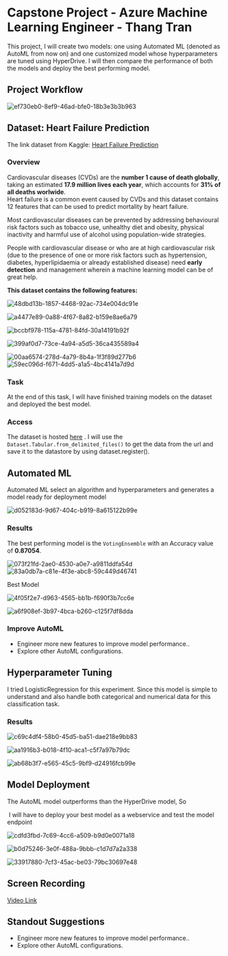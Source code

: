 # Capstone Project - Azure Machine Learning Engineer - Thang Tran



This project, I will create two models: one using Automated ML (denoted as AutoML from now on) and one customized model whose hyperparameters are tuned using HyperDrive. I will then compare the performance of both the models and deploy the best performing model.

## Project Workflow

![ef730eb0-8ef9-46ad-bfe0-18b3e3b3b963](./image/ef730eb0-8ef9-46ad-bfe0-18b3e3b3b963.png)



## Dataset: Heart Failure Prediction

The link dataset from Kaggle: [Heart Failure Prediction](https://www.kaggle.com/andrewmvd/heart-failure-clinical-data) 

### Overview

Cardiovascular diseases (CVDs) are the **number 1 cause of death globally**, taking an estimated **17.9 million lives each year**, which accounts for **31% of all deaths worlwide**.  
Heart failure is a common event caused by CVDs and this dataset contains 12 features that can be used to predict mortality by heart failure.

Most cardiovascular diseases can be prevented by addressing behavioural risk factors such as tobacco use, unhealthy diet and obesity, physical inactivity and harmful use of alcohol using population-wide strategies.

People with cardiovascular disease or who are at high cardiovascular risk (due to the presence of one or more risk factors such as hypertension, diabetes, hyperlipidaemia or already established disease) need **early detection** and management wherein a machine learning model can be of great help.



**This dataset contains the following features:**

![48dbd13b-1857-4468-92ac-734e004dc91e](./image/48dbd13b-1857-4468-92ac-734e004dc91e.png)

![a4477e89-0a88-4f67-8a82-b159e8ae6a79](./image/a4477e89-0a88-4f67-8a82-b159e8ae6a79.png)

![bccbf978-115a-4781-84fd-30a14191b92f](./image/bccbf978-115a-4781-84fd-30a14191b92f.png)



![399af0d7-73ce-4a94-a5d5-36ca435589a4](./image/399af0d7-73ce-4a94-a5d5-36ca435589a4.png)



![00aa6574-278d-4a79-8b4a-1f3f89d277b6](./image/00aa6574-278d-4a79-8b4a-1f3f89d277b6.png)
![59ec096d-f671-4dd5-a1a5-4bc4141a7d9d](./image/59ec096d-f671-4dd5-a1a5-4bc4141a7d9d.png)

### Task

At the end of this task, I will have finished training models on the dataset and deployed the best model.

### Access

The dataset is hosted [here](https://raw.githubusercontent.com/thangtranquang/Azure-Machine-Learning-Engineer-2023/main/data/heart_failure_clinical_records_dataset.csv) . I will use the ` Dataset.Tabular.from_delimited_files()` to get the data from the url and save it to the datastore by using dataset.register().

## Automated ML

Automated ML select an algorithm and hyperparameters and generates a model ready for deployment model

![d052183d-9d67-404c-b919-8a615122b99e](./image/d052183d-9d67-404c-b919-8a615122b99e.png)

### Results

The best performing model is the `VotingEnsemble` with an Accuracy value of **0.87054**.

![073f21fd-2ae0-4530-a0e7-a9811ddfa54d](./image/073f21fd-2ae0-4530-a0e7-a9811ddfa54d.png)
![83a0db7a-c81e-4f3e-abc8-59c449d46741](./image/83a0db7a-c81e-4f3e-abc8-59c449d46741.png)


Best Model

![4f05f2e7-d963-4565-bb1b-f690f3b7cc6e](./image/4f05f2e7-d963-4565-bb1b-f690f3b7cc6e.png)

![a6f908ef-3b97-4bca-b260-c125f7df8dda](./image/a6f908ef-3b97-4bca-b260-c125f7df8dda.png)

### Improve AutoML

* Engineer more new features to improve model performance..
* Explore other AutoML configurations.

## Hyperparameter Tuning

I tried LogisticRegression for this experiment. Since this model is simple to understand and also handle both categorical and numerical data for this classification task.

### Results

![c69c4df4-58b0-45d5-ba51-dae218e9bb83](./image/c69c4df4-58b0-45d5-ba51-dae218e9bb83.png)



![aa1916b3-b018-4f10-aca1-c5f7a97b79dc](./image/aa1916b3-b018-4f10-aca1-c5f7a97b79dc.png)



![ab68b3f7-e565-45c5-9bf9-d24916fcb99e](./image/ab68b3f7-e565-45c5-9bf9-d24916fcb99e.png)



## Model Deployment

The AutoML model outperforms than the HyperDrive model, So

 I will have to deploy your best model as a webservice and test the model endpoint

![cdfd3fbd-7c69-4cc6-a509-b9d0e0071a18](./image/cdfd3fbd-7c69-4cc6-a509-b9d0e0071a18.png)

![b0d75246-3e0f-488a-9bbb-c1d7d7a2a338](./image/b0d75246-3e0f-488a-9bbb-c1d7d7a2a338.png)

![33917880-7cf3-45ac-be03-79bc30697e48](./image/33917880-7cf3-45ac-be03-79bc30697e48.png)



## Screen Recording

[Video Link](https://www.loom.com/share/a8eb241bde0a4413853735e25c5df876)

## Standout Suggestions

* Engineer more new features to improve model performance..
* Explore other AutoML configurations.
